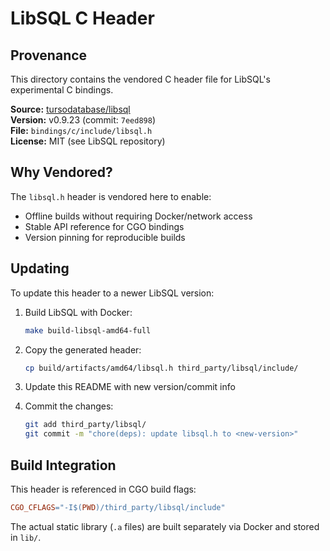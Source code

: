 # LibSQL C Header

## Provenance

This directory contains the vendored C header file for LibSQL's experimental C bindings.

**Source:** [tursodatabase/libsql](https://github.com/tursodatabase/libsql)  
**Version:** v0.9.23 (commit: `7eed898`)  
**File:** `bindings/c/include/libsql.h`  
**License:** MIT (see LibSQL repository)

## Why Vendored?

The `libsql.h` header is vendored here to enable:
- Offline builds without requiring Docker/network access
- Stable API reference for CGO bindings
- Version pinning for reproducible builds

## Updating

To update this header to a newer LibSQL version:

1. Build LibSQL with Docker:
   ```bash
   make build-libsql-amd64-full
   ```

2. Copy the generated header:
   ```bash
   cp build/artifacts/amd64/libsql.h third_party/libsql/include/
   ```

3. Update this README with new version/commit info

4. Commit the changes:
   ```bash
   git add third_party/libsql/
   git commit -m "chore(deps): update libsql.h to <new-version>"
   ```

## Build Integration

This header is referenced in CGO build flags:
```makefile
CGO_CFLAGS="-I$(PWD)/third_party/libsql/include"
```

The actual static library (`.a` files) are built separately via Docker and stored in `lib/`.


